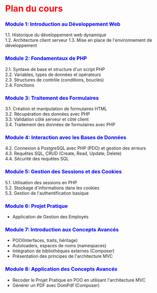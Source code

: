 # <span style="color:red">Plan du cours

### <span style="color:blue">Module 1: Introduction au Développement Web

1.1. Historique du développement web dynamique  
1.2. Architecture client serveur
1.3. Mise en place de l'environnement de développement

### <span style="color:blue">Module 2: Fondamentaux de PHP

2.1. Syntaxe de base et structure d'un script PHP  
2.2. Variables, types de données et opérateurs  
2.3. Structures de contrôle (conditions, boucles)  
2.4. Fonctions

### <span style="color:blue">Module 3: Traitement des Formulaires

3.1. Création et manipulation de formulaires HTML  
3.2. Récupération des données avec PHP  
3.3. Validation côté serveur et côté client  
3.4. Traitement des données de formulaires avec PHP

### <span style="color:blue">Module 4: Interaction avec les Bases de Données

4.2. Connexion à PostgreSQL avec PHP (PDO) et gestion des erreurs  
4.3. Requêtes SQL, CRUD (Create, Read, Update, Delete)  
4.4. Sécurité des requêtes SQL

### <span style="color:blue">Module 5: Gestion des Sessions et des Cookies

5.1. Utilisation des sessions en PHP  
5.2. Stockage d'informations dans les cookies  
5.3. Gestion de l'authentification basique

### <span style="color:blue">Module 6: Projet Pratique

- Application de Gestion des Employés

### <span style="color:blue">Module 7: Introduction aux Concepts Avancés

- POO(Interfaces, traits, héritage)
- Autoloaders, espaces de noms (namespaces)
- Intégration de bibliothèques externes (Composer)
- Présentation des principes de l'architecture MVC

### <span style="color:blue">Module 8: Application des Concepts Avancés

- Recoder le Projet Pratique en POO en utilisant l'architecture MVC
- Générer un PDF avec DomPdf (Composer)
